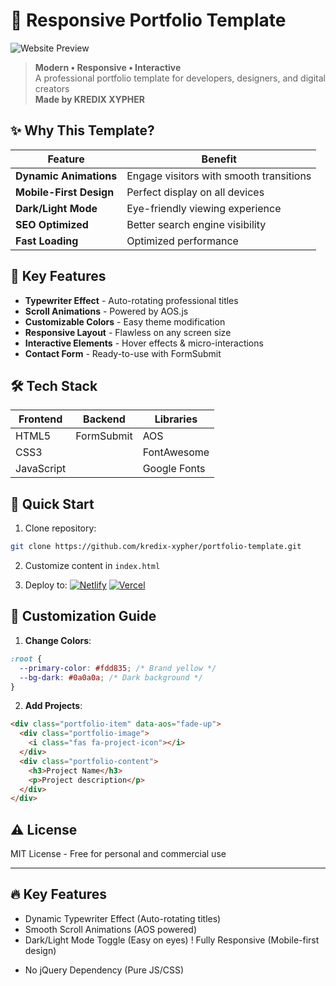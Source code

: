# 🌟 Responsive Portfolio Template

![Website Preview](assets/screenshot.png)

> **Modern • Responsive • Interactive**  
> A professional portfolio template for developers, designers, and digital creators  
> **Made by KREDIX XYPHER**

## ✨ Why This Template?

<div align="center">

| Feature | Benefit |
|---------|---------|
| **Dynamic Animations** | Engage visitors with smooth transitions |
| **Mobile-First Design** | Perfect display on all devices |
| **Dark/Light Mode** | Eye-friendly viewing experience |
| **SEO Optimized** | Better search engine visibility |
| **Fast Loading** | Optimized performance |

</div>

## 🎨 Key Features

- **Typewriter Effect** - Auto-rotating professional titles
- **Scroll Animations** - Powered by AOS.js
- **Customizable Colors** - Easy theme modification
- **Responsive Layout** - Flawless on any screen size
- **Interactive Elements** - Hover effects & micro-interactions
- **Contact Form** - Ready-to-use with FormSubmit

## 🛠️ Tech Stack

| Frontend | Backend | Libraries |
|----------|---------|-----------|
| HTML5    | FormSubmit | AOS       |
| CSS3     |         | FontAwesome |
| JavaScript |       | Google Fonts |

## 🚀 Quick Start

1. Clone repository:
```bash
git clone https://github.com/kredix-xypher/portfolio-template.git
```

2. Customize content in `index.html`

3. Deploy to:
[![Netlify](https://img.shields.io/badge/Deploy%20to-Netlify-00C7B7?style=flat)](https://www.netlify.com/)
[![Vercel](https://img.shields.io/badge/Deploy%20to-Vercel-000000?style=flat)](https://vercel.com/)

## 📌 Customization Guide

1. **Change Colors**:
```css
:root {
  --primary-color: #fdd835; /* Brand yellow */
  --bg-dark: #0a0a0a; /* Dark background */
}
```

2. **Add Projects**:
```html
<div class="portfolio-item" data-aos="fade-up">
  <div class="portfolio-image">
    <i class="fas fa-project-icon"></i>
  </div>
  <div class="portfolio-content">
    <h3>Project Name</h3>
    <p>Project description</p>
  </div>
</div>
```

## ⚠️ License
MIT License - Free for personal and commercial use

---


## 🔥 Key Features

+ Dynamic Typewriter Effect (Auto-rotating titles)
+ Smooth Scroll Animations (AOS powered)
+ Dark/Light Mode Toggle (Easy on eyes)
! Fully Responsive (Mobile-first design)
- No jQuery Dependency (Pure JS/CSS)
